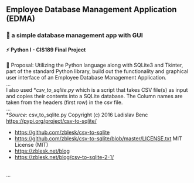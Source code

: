 ## Employee Database Management Application (EDMA) 
### 🌱 a simple database management app with GUI <br/>
#### ⚡ Python I - CIS189 Final Project <br/>  
💬 Proposal: Utilizing the Python language along with SQLite3 and Tkinter, part of the standard Python library, build out the functionality and graphical user interface of an Employee Database Management Application. <br/>
... <br/>
I also used **csv_to_sqlite.py* which is a script that takes CSV file(s) as input and copies their contents into a SQLite database. The Column names are taken from the headers (first row) in the csv file. <br/>
... <br/>
**Source*:
csv_to_sqlite.py 
Copyright (c) 2016 Ladislav Benc
https://pypi.org/project/csv-to-sqlite/
- https://github.com/zblesk/csv-to-sqlite
- https://github.com/zblesk/csv-to-sqlite/blob/master/LICENSE.txt MIT License (MIT)
- https://zblesk.net/blog
- https://zblesk.net/blog/csv-to-sqlite-2-1/
<br/>
...
